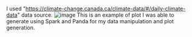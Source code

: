 I used "https://climate-change.canada.ca/climate-data/#/daily-climate-data" data source.
![image](https://github.com/user-attachments/assets/d4337547-ae4e-423e-82b3-57580bbb83ec)
This is an example of plot I was able to generate using Spark and Panda for my data manipulation and plot generation.
